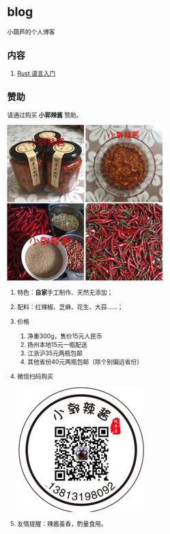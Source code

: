 # blog
小葫芦的个人博客

## 内容

1. [Rust 语言入门](rust/README.md)





## 赞助

请通过购买 **小郭辣酱** 赞助。

![瓶装](images/ads/xglj/1.jpg)
![成品](images/ads/xglj/2.jpg)
![原料](images/ads/xglj/3.jpg)
![辣椒](images/ads/xglj/4.jpg)

1. 特色：**自家**手工制作、天然无添加；
2. 配料：红辣椒、芝麻、花生、大蒜……；
3. 价格
    1. 净重300g，售价15元人民币
    2. 扬州本地15元一瓶配送
    3. 江浙沪35元两瓶包邮
    4. 其他省份40元两瓶包邮（除个别偏远省份）
4. 微信扫码购买

   ![扫微信二维码](images/ads/xglj/0_weixin_qrcode.jpg)
5. 友情提醒：辣酱虽香，酌量食用。






